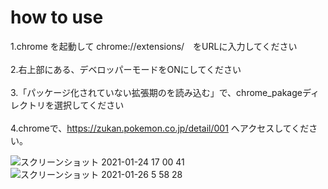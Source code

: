 # how to use

1.chrome を起動して chrome://extensions/　をURLに入力してください<br>
<br>
2.右上部にある、デベロッパーモードをONにしてください<br>
<br>
3.「パッケージ化されていない拡張期のを読み込む」で、chrome_pakageディレクトリを選択してください<br>
<br>
4.chromeで、https://zukan.pokemon.co.jp/detail/001 へアクセスしてください。<br>

![スクリーンショット 2021-01-24 17 00 41](https://user-images.githubusercontent.com/22611735/105839586-13efe280-6015-11eb-8f9c-f56f4eaddcd9.png)
![スクリーンショット 2021-01-26 5 58 28](https://user-images.githubusercontent.com/22611735/105839613-20743b00-6015-11eb-9928-c4c628451d50.png)
